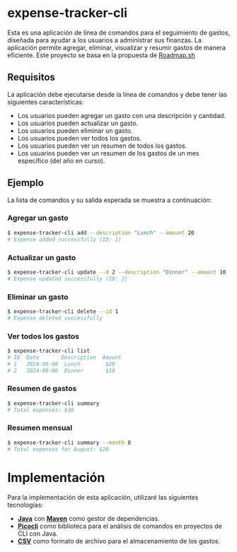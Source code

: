 # expense-tracker-cli

Esta es una aplicación de línea de comandos para el seguimiento de gastos, diseñada para ayudar a los usuarios a administrar sus finanzas. La aplicación permite agregar, eliminar, visualizar y resumir gastos de manera eficiente. Este proyecto se basa en la propuesta de [Roadmap.sh](https://roadmap.sh/projects/expense-tracker)

## Requisitos
La aplicación debe ejecutarse desde la línea de comandos y debe tener las siguientes características:

- Los usuarios pueden agregar un gasto con una descripción y cantidad.
- Los usuarios pueden actualizar un gasto.
- Los usuarios pueden eliminar un gasto.
- Los usuarios pueden ver todos los gastos.
- Los usuarios pueden ver un resumen de todos los gastos.
- Los usuarios pueden ver un resumen de los gastos de un mes específico (del año en curso).

## Ejemplo

La lista de comandos y su salida esperada se muestra a continuación:

### Agregar un gasto
```bash
$ expense-tracker-cli add --description "Lunch" --amount 20
# Expense added successfully (ID: 1)
```

### Actualizar un gasto
```bash
$ expense-tracker-cli update --d 2 --description "Dinner" --amount 10
# Expense updated successfully (ID: 2)
```

### Eliminar un gasto
```bash
$ expense-tracker-cli delete --id 1
# Expense deleted successfully
```

### Ver todos los gastos
```bash
$ expense-tracker-cli list
# ID  Date       Description  Amount
# 1   2024-08-06  Lunch        $20
# 2   2024-08-06  Dinner       $10
```

### Resumen de gastos
```bash
$ expense-tracker-cli summary
# Total expenses: $30
```

### Resumen mensual
```bash
$ expense-tracker-cli summary --month 8
# Total expenses for August: $20
```

# Implementación
Para la implementación de esta aplicación, utilizaré las siguientes tecnologías:

- [**Java**](https://www.java.com/es/) con [**Maven**](https://maven.apache.org/) como gestor de dependencias.
- [**Picocli**](https://picocli.info/) como biblioteca para el análisis de comandos en proyectos de CLI con Java.
- [**CSV**](https://en.wikipedia.org/wiki/Comma-separated_values) como formato de archivo para el almacenamiento de los gastos.
